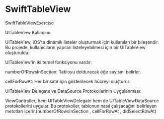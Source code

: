 # SwiftTableView
SwiftTableViewExercise

UITableView Kullanımı:


UITableView, iOS'ta dinamik listeler oluşturmak için kullanılan bir bileşendir. Bu projede, kullanıcıların yapıları listeleyebilmesi için bir UITableView oluşturuldu.


UITableView'in iki temel fonksiyonu vardır:


numberOfRowsInSection: Tabloyu dolduracak öğe sayısını belirler.


cellForRowAt: Her bir satır için gösterilecek hücreyi oluşturur.


UITableView Delegate ve DataSource Protokollerinin Uygulanması:

ViewController, hem UITableViewDelegate hem de UITableViewDataSource protokollerini uygular. Bu protokoller, tablonun nasıl çalışacağını belirleyen metotları içerir.(numberOfRowsInSection , cellForRowAt , didSelectRowAt)
